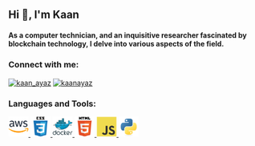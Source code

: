 <h2 align="left">Hi 👋, I'm Kaan</h2>
<h4 align="left">As a computer technician, and an inquisitive researcher fascinated by blockchain technology, I delve into various aspects of the field.</h4>

<h3 align="left">Connect with me:</h3>
<p align="left">
<a href="https://t.me/kaan_ayaz" target="blank"><img align="center" src="https://upload.wikimedia.org/wikipedia/commons/8/82/Telegram_logo.svg" alt="kaan_ayaz" height="30" width="40" /></a>
<a href="https://discord.gg/kaanayaz" target="blank"><img align="center" src="https://upload.wikimedia.org/wikipedia/commons/c/c5/Discord_logo_round.svg" alt="kaanayaz" height="30" width="40" /></a>
</p>

<h3 align="left">Languages and Tools:</h3>
<p align="left"> <a href="https://aws.amazon.com" target="_blank" rel="noreferrer"> <img src="https://raw.githubusercontent.com/devicons/devicon/master/icons/amazonwebservices/amazonwebservices-original-wordmark.svg" alt="aws" width="40" height="40"/> </a> <a href="https://www.w3schools.com/css/" target="_blank" rel="noreferrer"> <img src="https://raw.githubusercontent.com/devicons/devicon/master/icons/css3/css3-original-wordmark.svg" alt="css3" width="40" height="40"/> </a> <a href="https://www.docker.com/" target="_blank" rel="noreferrer"> <img src="https://raw.githubusercontent.com/devicons/devicon/master/icons/docker/docker-original-wordmark.svg" alt="docker" width="40" height="40"/> </a> <a href="https://www.w3.org/html/" target="_blank" rel="noreferrer"> <img src="https://raw.githubusercontent.com/devicons/devicon/master/icons/html5/html5-original-wordmark.svg" alt="html5" width="40" height="40"/> </a> <a href="https://developer.mozilla.org/en-US/docs/Web/JavaScript" target="_blank" rel="noreferrer"> <img src="https://raw.githubusercontent.com/devicons/devicon/master/icons/javascript/javascript-original.svg" alt="javascript" width="40" height="40"/> </a> <a href="https://www.python.org" target="_blank" rel="noreferrer"> <img src="https://raw.githubusercontent.com/devicons/devicon/master/icons/python/python-original.svg" alt="python" width="40" height="40"/> </a> </p>
